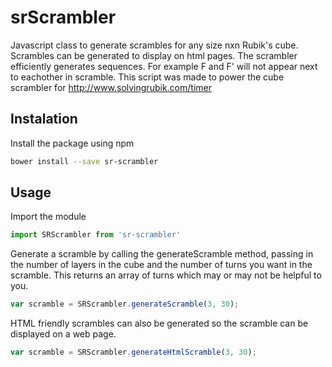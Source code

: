 # srScrambler
Javascript class to generate scrambles for any size nxn Rubik's cube. Scrambles can be generated to display on html pages. The scrambler efficiently generates sequences. For example F and F' will not appear next to eachother in scramble.
This script was made to power the cube scrambler for http://www.solvingrubik.com/timer

## Instalation
Install the package using npm
```bash
bower install --save sr-scrambler
```

## Usage

Import the module
```javascript
import SRScrambler from 'sr-scrambler'
```

Generate a scramble by calling the generateScramble method, passing in the number of layers in the cube and the number of turns you want in the scramble. This returns an array of turns which may or may not be helpful to you.

```javascript
var scramble = SRScrambler.generateScramble(3, 30);
```

HTML friendly scrambles can also be generated so the scramble can be displayed on a web page.
```javascript
var scramble = SRScrambler.generateHtmlScramble(3, 30);
```
